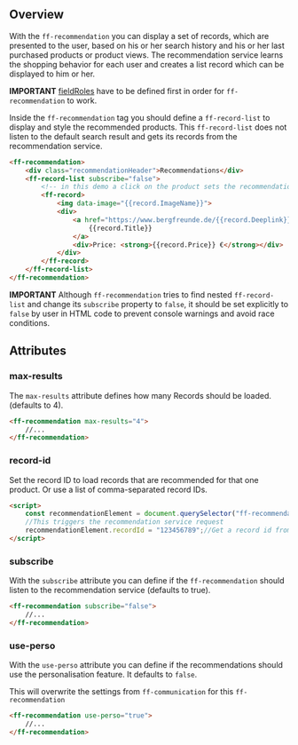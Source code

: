 ## Overview
With the `ff-recommendation` you can display a set of records, which are presented to the user, based
on his or her search history and his or her last purchased products or product views. The recommendation service learns
the shopping behavior for each user and creates a list record which can be displayed to him or her.

**IMPORTANT** [fieldRoles](/documentation/3.x/field-roles) have to be defined first in order for `ff-recommendation` to work.

Inside the `ff-recommendation` tag you should define a `ff-record-list` to display and style the recommended products.
This `ff-record-list` does not listen to the default search result and gets its records from the recommendation service.

```html
<ff-recommendation>
    <div class="recommendationHeader">Recommendations</div>
    <ff-record-list subscribe="false">
        <!-- in this demo a click on the product sets the recommendation product-->
        <ff-record>
            <img data-image="{{record.ImageName}}">
            <div>
                <a href="https://www.bergfreunde.de/{{record.Deeplink}}" data-action="redirect">
                    {{record.Title}}
                </a>
                <div>Price: <strong>{{record.Price}} €</strong></div>
            </div>
        </ff-record>
    </ff-record-list>
</ff-recommendation>
```

**IMPORTANT** Although `ff-recommendation` tries to find nested `ff-record-list` and change its `subscribe` property to `false`,
it should be set explicitly to `false` by user in HTML code to prevent console warnings and avoid race conditions.

## Attributes

### max-results

The `max-results` attribute defines how many Records should be loaded. (defaults to 4).

```html
<ff-recommendation max-results="4">
    //...
</ff-recommendation>
```

### record-id

Set the record ID to load records that are recommended for that one product. Or use a list of comma-separated record IDs.

```html
<script>
    const recommendationElement = document.querySelector("ff-recommendation");
    //This triggers the recommendation service request
    recommendationElement.recordId = "123456789";//Get a record id from a searchresult.
</script>
```

### subscribe

With the `subscribe` attribute you can define if the `ff-recommendation` should listen to the recommendation service (defaults to true).

```html
<ff-recommendation subscribe="false">
    //...
</ff-recommendation>
```

### use-perso

With the `use-perso` attribute you can define if the recommendations should use the personalisation feature. It defaults to `false`.

This will overwrite the settings from `ff-communication` for this `ff-recommendation`

```html
<ff-recommendation use-perso="true">
    //...
</ff-recommendation>
```
